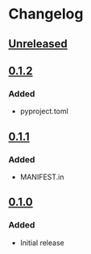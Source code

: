 # Changelog

## [Unreleased][]

[Unreleased]: https://github.com/chaostoolkit/chaostoolkit-addons/compare/0.1.2...HEAD

## [0.1.2][]

[0.1.2]: https://github.com/chaostoolkit/chaostoolkit-addons/compare/0.1.1...0.1.2

### Added

-   pyproject.toml

## [0.1.1][]

[0.1.1]: https://github.com/chaostoolkit/chaostoolkit-addons/compare/0.1.0...0.1.1

### Added

-   MANIFEST.in

## [0.1.0][]

[0.1.0]: https://github.com/chaostoolkit/chaostoolkit-addons/tree/0.1.0

### Added

-   Initial release